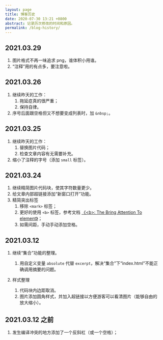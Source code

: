 ```yaml
---
layout: page
title: 博客历史  
date: 2020-07-30 13:21 +0800
abstract: 记录历次修改的时间和原因。
permalink: /blog-history/
---
```

## 2021.03.29
1. 图片格式不再一味追求 png，谁体积小用谁。
2. “注释”用的有点多，要注意啦。

## 2021.03.26
1. 继续昨天的工作：
   1. 拖延症真的很严重；
   2. 保持自律。
2. 序号后面跟空格但又不想要变成列表时，加 `&nbsp;`。

## 2021.03.25
1. 继续昨天的工作：
   1. 替换图片代码；
   2. 检查文章内容有无需要补充。
2. 缩小了注释的字号（添加 `small` 标签）。   

## 2021.03.24
1. 继续精简图片代码块，使其字符数量更少。
2. 给文章内部超链接添加“新窗口打开”功能。
3. 精简突出标签
   1. 移除 `<mark>` 标签；
   2. 更好的使用 `<b>` 标签，参考文档 [《&lt;b&gt;: The Bring Attention To element》](https://developer.mozilla.org/en-US/docs/Web/HTML/Element/b)；
   3. 如需间距，手动手动添加空格。

## 2021.03.12
1. 继续“集合”功能的整理。
   1. 用自定义变量 `absolute` 代替 `excerpt`，解决“集合”下“index.html”不能正确调用摘要的问题。

2. 样式整理
   1. 代码块内边距取消。
   2. 图片添加圆角样式，并加入超链接以方便游客可以看清图片（能够自由的放大缩小）。

## 2021.03.12 之前
1. 发生编译冲突的地方添加了一个反斜杠（或一个空格）；    